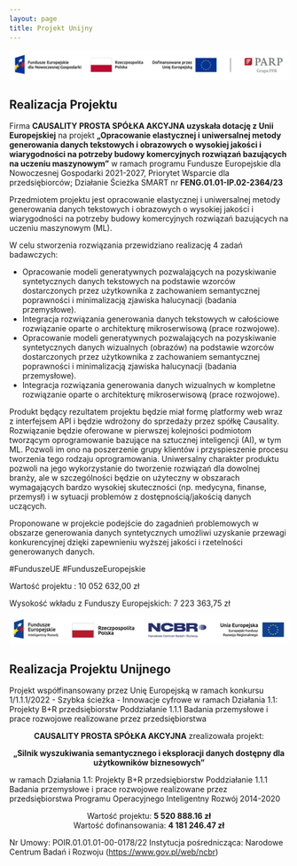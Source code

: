 ```yaml
---
layout: page
title: Projekt Unijny
---
```

<img class="img-fluid d-block mx-auto" src="assets/img/eu-project/logotypy.png" alt="Logotypy projektu PARP">
<div class="col-lg-12 text-center">
	<h2 class="section-heading text-uppercase">Realizacja Projektu</h2>
</div>
Firma <strong>CAUSALITY PROSTA SPÓŁKA AKCYJNA uzyskała dotację z Unii Europejskiej</strong> na projekt
<strong>„Opracowanie elastycznej i uniwersalnej metody generowania danych tekstowych i obrazowych o
wysokiej jakości i wiarygodności na potrzeby budowy komercyjnych rozwiązań bazujących na uczeniu
maszynowym”</strong> w ramach programu Fundusze Europejskie dla Nowoczesnej Gospodarki 2021-2027, Priorytet
Wsparcie dla przedsiębiorców; Działanie Ścieżka SMART nr <strong>FENG.01.01-IP.02-2364/23</strong>

Przedmiotem projektu jest opracowanie elastycznej i uniwersalnej metody generowania danych tekstowych i
obrazowych o wysokiej jakości i wiarygodności na potrzeby budowy komercyjnych rozwiązań bazujących na
uczeniu maszynowym (ML).


W celu stworzenia rozwiązania przewidziano realizację 4 zadań badawczych:

- Opracowanie modeli generatywnych pozwalających na pozyskiwanie syntetycznych danych tekstowych na
podstawie wzorców dostarczonych przez użytkownika z zachowaniem semantycznej poprawności i
minimalizacją zjawiska halucynacji (badania przemysłowe).
- Integracja rozwiązania generowania danych tekstowych w całościowe rozwiązanie oparte o architekturę
mikroserwisową (prace rozwojowe).
- Opracowanie modeli generatywnych pozwalających na pozyskiwanie syntetycznych danych wizualnych
(obrazów) na podstawie wzorców dostarczonych przez użytkownika z zachowaniem semantycznej poprawności
i minimalizacją zjawiska halucynacji (badania przemysłowe).
- Integracja rozwiązania generowania danych wizualnych w kompletne rozwiązanie oparte o architekturę
mikroserwisową (prace rozwojowe).

Produkt będący rezultatem projektu będzie miał formę platformy web wraz z interfejsem API i będzie wdrożony
do sprzedaży przez spółkę Causality. Rozwiązanie będzie oferowane w pierwszej kolejności podmiotom
tworzącym oprogramowanie bazujące na sztucznej inteligencji (AI), w tym ML. Pozwoli im ono na poszerzenie
grupy klientów i przyspieszenie procesu tworzenia tego rodzaju oprogramowania. Uniwersalny charakter
produktu pozwoli na jego wykorzystanie do tworzenie rozwiązań dla dowolnej branży, ale w szczególności
będzie on użyteczny w obszarach wymagających bardzo wysokiej skuteczności (np. medycyna, finanse,
przemysł) i w sytuacji problemów z dostępnością/jakością danych uczących.

Proponowane w projekcie podejście do zagadnień problemowych w obszarze generowania danych
syntetycznych umożliwi uzyskanie przewagi konkurencyjnej dzięki zapewnieniu wyższej jakości i rzetelności
generowanych danych.


#FunduszeUE #FunduszeEuropejskie

Wartość projektu : 10 052 632,00 zł

Wysokość wkładu z Funduszy Europejskich: 7 223 363,75 zł

<img class="img-fluid d-block mx-auto" src="/assets/img/blog/02-eu-project/logotypy.png" alt="Logotypy projektu NCBiR">
<div class="col-lg-12 text-center">
  <h2 class="section-heading text-uppercase">Realizacja Projektu Unijnego</h2>
</div>

Projekt współfinansowany przez Unię Europejską w ramach konkursu 1/1.1.1/2022 - Szybka ścieżka - Innowacje cyfrowe w ramach Działania 1.1: Projekty B+R przedsiębiorstw Poddziałanie 1.1.1 Badania przemysłowe i prace rozwojowe realizowane przez przedsiębiorstwa

<p style="text-align: center;">
  <strong>CAUSALITY PROSTA SPÓŁKA AKCYJNA</strong> zrealizowała projekt:
</p>
<p style="text-align: center;">
  <strong>
    „Silnik wyszukiwania semantycznego i eksploracji danych dostępny dla użytkowników biznesowych”
  </strong>
</p>

w ramach Działania 1.1: Projekty B+R przedsiębiorstw Poddziałanie 1.1.1 Badania przemysłowe i prace rozwojowe realizowane przez przedsiębiorstwa Programu Operacyjnego Inteligentny Rozwój 2014-2020

<p style="text-align: center;">
  Wartość projektu: <strong>5 520 888.16 zł</strong><br>
  Wartość dofinansowania: <strong>4 181 246.47 zł</strong>
</p>

Nr Umowy: POIR.01.01.01-00-0178/22
Instytucja pośrednicząca: Narodowe Centrum Badań i Rozwoju (<a href="https://www.gov.pl/web/ncbr" target="_blank">https://www.gov.pl/web/ncbr</a>)
